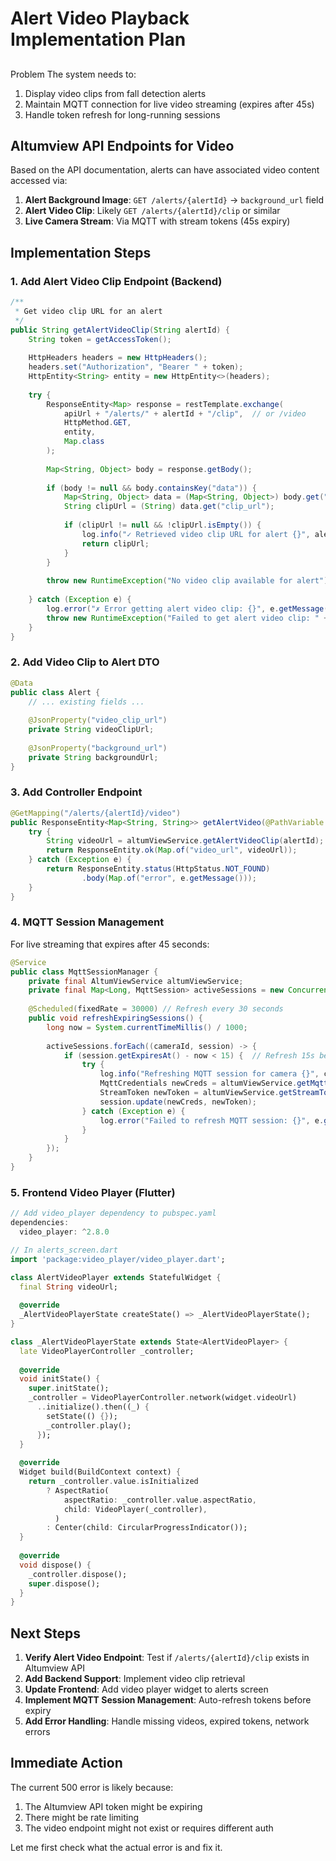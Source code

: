 # Alert Video Playback Implementation Plan

##

 Problem
The system needs to:
1. Display video clips from fall detection alerts
2. Maintain MQTT connection for live video streaming (expires after 45s)
3. Handle token refresh for long-running sessions

## Altumview API Endpoints for Video

Based on the API documentation, alerts can have associated video content accessed via:

1. **Alert Background Image**: `GET /alerts/{alertId}` → `background_url` field
2. **Alert Video Clip**: Likely `GET /alerts/{alertId}/clip` or similar
3. **Live Camera Stream**: Via MQTT with stream tokens (45s expiry)

## Implementation Steps

### 1. Add Alert Video Clip Endpoint (Backend)

```java
/**
 * Get video clip URL for an alert
 */
public String getAlertVideoClip(String alertId) {
    String token = getAccessToken();
    
    HttpHeaders headers = new HttpHeaders();
    headers.set("Authorization", "Bearer " + token);
    HttpEntity<String> entity = new HttpEntity<>(headers);
    
    try {
        ResponseEntity<Map> response = restTemplate.exchange(
            apiUrl + "/alerts/" + alertId + "/clip",  // or /video
            HttpMethod.GET,
            entity,
            Map.class
        );
        
        Map<String, Object> body = response.getBody();
        
        if (body != null && body.containsKey("data")) {
            Map<String, Object> data = (Map<String, Object>) body.get("data");
            String clipUrl = (String) data.get("clip_url");
            
            if (clipUrl != null && !clipUrl.isEmpty()) {
                log.info("✓ Retrieved video clip URL for alert {}", alertId);
                return clipUrl;
            }
        }
        
        throw new RuntimeException("No video clip available for alert");
        
    } catch (Exception e) {
        log.error("✗ Error getting alert video clip: {}", e.getMessage());
        throw new RuntimeException("Failed to get alert video clip: " + e.getMessage(), e);
    }
}
```

### 2. Add Video Clip to Alert DTO

```java
@Data
public class Alert {
    // ... existing fields ...
    
    @JsonProperty("video_clip_url")
    private String videoClipUrl;
    
    @JsonProperty("background_url")
    private String backgroundUrl;
}
```

### 3. Add Controller Endpoint

```java
@GetMapping("/alerts/{alertId}/video")
public ResponseEntity<Map<String, String>> getAlertVideo(@PathVariable String alertId) {
    try {
        String videoUrl = altumViewService.getAlertVideoClip(alertId);
        return ResponseEntity.ok(Map.of("video_url", videoUrl));
    } catch (Exception e) {
        return ResponseEntity.status(HttpStatus.NOT_FOUND)
                .body(Map.of("error", e.getMessage()));
    }
}
```

### 4. MQTT Session Management

For live streaming that expires after 45 seconds:

```java
@Service
public class MqttSessionManager {
    private final AltumViewService altumViewService;
    private final Map<Long, MqttSession> activeSessions = new ConcurrentHashMap<>();
    
    @Scheduled(fixedRate = 30000) // Refresh every 30 seconds
    public void refreshExpiringSessions() {
        long now = System.currentTimeMillis() / 1000;
        
        activeSessions.forEach((cameraId, session) -> {
            if (session.getExpiresAt() - now < 15) {  // Refresh 15s before expiry
                try {
                    log.info("Refreshing MQTT session for camera {}", cameraId);
                    MqttCredentials newCreds = altumViewService.getMqttCredentials();
                    StreamToken newToken = altumViewService.getStreamToken(cameraId);
                    session.update(newCreds, newToken);
                } catch (Exception e) {
                    log.error("Failed to refresh MQTT session: {}", e.getMessage());
                }
            }
        });
    }
}
```

### 5. Frontend Video Player (Flutter)

```dart
// Add video_player dependency to pubspec.yaml
dependencies:
  video_player: ^2.8.0

// In alerts_screen.dart
import 'package:video_player/video_player.dart';

class AlertVideoPlayer extends StatefulWidget {
  final String videoUrl;
  
  @override
  _AlertVideoPlayerState createState() => _AlertVideoPlayerState();
}

class _AlertVideoPlayerState extends State<AlertVideoPlayer> {
  late VideoPlayerController _controller;
  
  @override
  void initState() {
    super.initState();
    _controller = VideoPlayerController.network(widget.videoUrl)
      ..initialize().then((_) {
        setState(() {});
        _controller.play();
      });
  }
  
  @override
  Widget build(BuildContext context) {
    return _controller.value.isInitialized
        ? AspectRatio(
            aspectRatio: _controller.value.aspectRatio,
            child: VideoPlayer(_controller),
          )
        : Center(child: CircularProgressIndicator());
  }
  
  @override
  void dispose() {
    _controller.dispose();
    super.dispose();
  }
}
```

## Next Steps

1. **Verify Alert Video Endpoint**: Test if `/alerts/{alertId}/clip` exists in Altumview API
2. **Add Backend Support**: Implement video clip retrieval
3. **Update Frontend**: Add video player widget to alerts screen
4. **Implement MQTT Session Management**: Auto-refresh tokens before expiry
5. **Add Error Handling**: Handle missing videos, expired tokens, network errors

## Immediate Action

The current 500 error is likely because:
1. The Altumview API token might be expiring
2. There might be rate limiting
3. The video endpoint might not exist or requires different auth

Let me first check what the actual error is and fix it.
